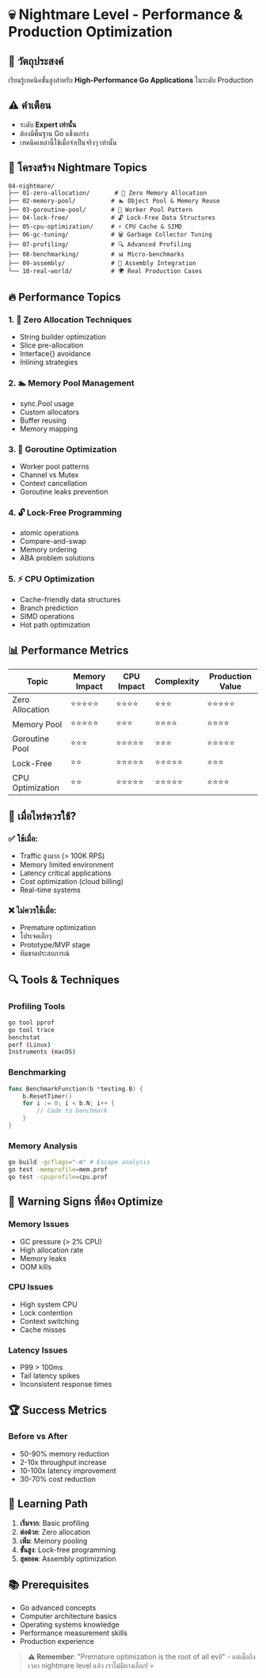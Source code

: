 # 💀 Nightmare Level - Performance & Production Optimization

## 🎯 วัตถุประสงค์
เรียนรู้เทคนิคขั้นสูงสำหรับ **High-Performance Go Applications** ในระดับ Production

## ⚠️ คำเตือน
- ระดับ **Expert เท่านั้น** 
- ต้องมีพื้นฐาน Go แข็งแกร่ง
- เทคนิคเหล่านี้ใช้เมื่อจำเป็นจริงๆ เท่านั้น

## 📁 โครงสร้าง Nightmare Topics

```
04-nightmare/
├── 01-zero-allocation/       # 🚀 Zero Memory Allocation
├── 02-memory-pool/          # 🏊 Object Pool & Memory Reuse  
├── 03-goroutine-pool/       # 🔄 Worker Pool Pattern
├── 04-lock-free/            # 🔓 Lock-Free Data Structures
├── 05-cpu-optimization/     # ⚡ CPU Cache & SIMD
├── 06-gc-tuning/            # 🗑️ Garbage Collector Tuning
├── 07-profiling/            # 🔍 Advanced Profiling
├── 08-benchmarking/         # 📊 Micro-benchmarks
├── 09-assembly/             # 🔧 Assembly Integration
└── 10-real-world/           # 🌍 Real Production Cases
```

## 🔥 Performance Topics

### 1. 🚀 **Zero Allocation Techniques**
- String builder optimization
- Slice pre-allocation
- Interface{} avoidance
- Inlining strategies

### 2. 🏊 **Memory Pool Management**
- sync.Pool usage
- Custom allocators
- Buffer reusing
- Memory mapping

### 3. 🔄 **Goroutine Optimization**
- Worker pool patterns
- Channel vs Mutex
- Context cancellation
- Goroutine leaks prevention

### 4. 🔓 **Lock-Free Programming**
- atomic operations
- Compare-and-swap
- Memory ordering
- ABA problem solutions

### 5. ⚡ **CPU Optimization**
- Cache-friendly data structures
- Branch prediction
- SIMD operations
- Hot path optimization

## 📊 Performance Metrics

| Topic | Memory Impact | CPU Impact | Complexity | Production Value |
|-------|---------------|------------|------------|------------------|
| Zero Allocation | ⭐⭐⭐⭐⭐ | ⭐⭐⭐⭐ | ⭐⭐⭐ | ⭐⭐⭐⭐⭐ |
| Memory Pool | ⭐⭐⭐⭐⭐ | ⭐⭐⭐ | ⭐⭐⭐⭐ | ⭐⭐⭐⭐ |
| Goroutine Pool | ⭐⭐⭐ | ⭐⭐⭐⭐⭐ | ⭐⭐⭐ | ⭐⭐⭐⭐⭐ |
| Lock-Free | ⭐⭐ | ⭐⭐⭐⭐⭐ | ⭐⭐⭐⭐⭐ | ⭐⭐⭐ |
| CPU Optimization | ⭐⭐ | ⭐⭐⭐⭐⭐ | ⭐⭐⭐⭐⭐ | ⭐⭐⭐⭐ |

## 🎯 เมื่อไหร่ควรใช้?

### ✅ **ใช้เมื่อ:**
- Traffic สูงมาก (> 100K RPS)
- Memory limited environment
- Latency critical applications
- Cost optimization (cloud billing)
- Real-time systems

### ❌ **ไม่ควรใช้เมื่อ:**
- Premature optimization
- โปรเจคเล็กๆ
- Prototype/MVP stage
- ทีมขาดประสบการณ์

## 🔍 Tools & Techniques

### **Profiling Tools**
```bash
go tool pprof
go tool trace
benchstat
perf (Linux)
Instruments (macOS)
```

### **Benchmarking**
```go
func BenchmarkFunction(b *testing.B) {
    b.ResetTimer()
    for i := 0; i < b.N; i++ {
        // Code to benchmark
    }
}
```

### **Memory Analysis**
```bash
go build -gcflags="-m" # Escape analysis
go test -memprofile=mem.prof
go test -cpuprofile=cpu.prof
```

## 🚨 Warning Signs ที่ต้อง Optimize

### **Memory Issues**
- GC pressure (> 2% CPU)
- High allocation rate
- Memory leaks
- OOM kills

### **CPU Issues**
- High system CPU
- Lock contention
- Context switching
- Cache misses

### **Latency Issues**
- P99 > 100ms
- Tail latency spikes
- Inconsistent response times

## 🏆 Success Metrics

### **Before vs After**
- 50-90% memory reduction
- 2-10x throughput increase
- 10-100x latency improvement
- 30-70% cost reduction

## 🧪 Learning Path

1. **เริ่มจาก**: Basic profiling
2. **ต่อด้วย**: Zero allocation
3. **เพิ่ม**: Memory pooling
4. **ขั้นสูง**: Lock-free programming
5. **สุดยอด**: Assembly optimization

## 📚 Prerequisites

- Go advanced concepts
- Computer architecture basics
- Operating systems knowledge
- Performance measurement skills
- Production experience

> **⚠️ Remember**: "Premature optimization is the root of all evil" - แต่เมื่อถึงเวลา nightmare level แล้ว เราไม่มีทางเลือก! 💀 